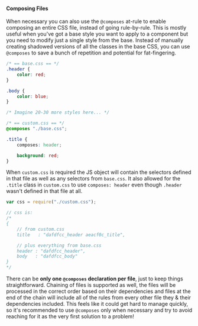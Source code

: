 #### Composing Files

When necessary you can also use the `@composes` at-rule to enable composing an entire CSS file, instead of going rule-by-rule. This is mostly useful when you've got a base style you want to apply to a component but you need to modify just a single style from the base. Instead of manually creating shadowed versions of all the classes in the base CSS, you can use `@composes` to save a bunch of repetition and potential for fat-fingering.

```css
/* == base.css == */
.header {
    color: red;
}

.body {
    color: blue;
}

/* Imagine 20-30 more styles here... */

/* == custom.css == */
@composes "./base.css";

.title {
    composes: header;

    background: red;
}

```

When `custom.css` is required the JS object will contain the selectors defined in that file as well as any selectors from `base.css`. It also allowed for the `.title` class in `custom.css` to use `composes: header` even though `.header` wasn't defined in that file at all.

```js
var css = require("./custom.css");

// css is:
/*
{
    // from custom.css
    title   : "dafdfcc_header aeacf0c_title",

    // plus everything from base.css
    header : "dafdfcc_header",
    body   : "dafdfcc_body"
}
*/
```

There can be **only one `@composes` declaration per file**, just to keep things straightforward. Chaining of files is supported as well, the files will be processed in the correct order based on their dependencies and files at the end of the chain will include all of the rules from every other file they & their dependencies included. This feels like it could get hard to manage quickly, so it's recommended to use `@composes` only when necessary and try to avoid reaching for it as the very first solution to a problem!
